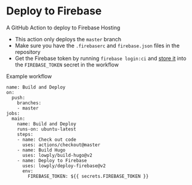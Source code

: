 # Deploy to Firebase

A GitHub Action to deploy to Firebase Hosting

- This action only deploys the `master` branch
- Make sure you have the `.firebaserc` and `firebase.json` files in the repository
- Get the Firebase token by running `firebase login:ci` and [store it](https://help.github.com/en/articles/virtual-environments-for-github-actions#creating-and-using-secrets-encrypted-variables) into the `FIREBASE_TOKEN` secret in the workflow

Example workflow

```
name: Build and Deploy
on:
  push:
    branches:
    - master
jobs:
  main:
    name: Build and Deploy
    runs-on: ubuntu-latest
    steps:
    - name: Check out code
      uses: actions/checkout@master
    - name: Build Hugo
      uses: lowply/build-hugo@v2
    - name: Deploy to Firebase
      uses: lowply/deploy-firebase@v2
      env:
        FIREBASE_TOKEN: ${{ secrets.FIREBASE_TOKEN }}
```
